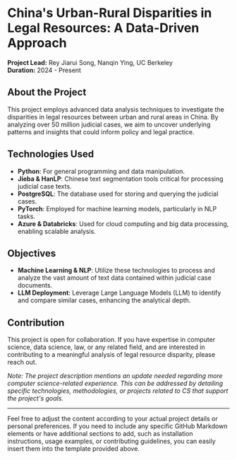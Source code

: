 # China's Urban-Rural Disparities in Legal Resources: A Data-Driven Approach

**Project Lead:** Rey Jiarui Song, Nanqin Ying, UC Berkeley  
**Duration:** 2024 - Present

## About the Project

This project employs advanced data analysis techniques to investigate the disparities in legal resources between urban and rural areas in China. By analyzing over 50 million judicial cases, we aim to uncover underlying patterns and insights that could inform policy and legal practice.

## Technologies Used

- **Python**: For general programming and data manipulation.
- **Jieba & HanLP**: Chinese text segmentation tools critical for processing judicial case texts.
- **PostgreSQL**: The database used for storing and querying the judicial cases.
- **PyTorch**: Employed for machine learning models, particularly in NLP tasks.
- **Azure & Databricks**: Used for cloud computing and big data processing, enabling scalable analysis.

## Objectives

- **Machine Learning & NLP**: Utilize these technologies to process and analyze the vast amount of text data contained within judicial case documents.
- **LLM Deployment**: Leverage Large Language Models (LLM) to identify and compare similar cases, enhancing the analytical depth.

## Contribution

This project is open for collaboration. If you have expertise in computer science, data science, law, or any related field, and are interested in contributing to a meaningful analysis of legal resource disparity, please reach out.

*Note: The project description mentions an update needed regarding more computer science-related experience. This can be addressed by detailing specific technologies, methodologies, or projects related to CS that support the project's goals.*

---

Feel free to adjust the content according to your actual project details or personal preferences. If you need to include any specific GitHub Markdown elements or have additional sections to add, such as installation instructions, usage examples, or contributing guidelines, you can easily insert them into the template provided above.